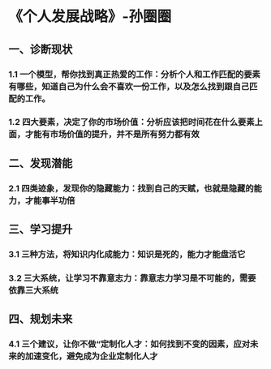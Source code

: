 # 《个人发展战略》-孙圈圈

## 一、诊断现状

### 1.1 一个模型，帮你找到真正热爱的工作：分析个人和工作匹配的要素有哪些，知道自己为什么会不喜欢一份工作，以及怎么找到跟自己匹配的工作。

### 1.2 四大要素，决定了你的市场价值：分析应该把时间花在什么要素上面，才能有市场价值的提升，并不是所有努力都有效

## 二、发现潜能

### 2.1 四类迹象，发现你的隐藏能力：找到自己的天赋，也就是隐藏的能力，才能事半功倍

## 三、学习提升

### 3.1 三种方法，将知识内化成能力：知识是死的，能力才能盘活它

### 3.2 三大系统，让学习不靠意志力：靠意志力学习是不可能的，需要依靠三大系统

## 四、规划未来

### 4.1 三个建议，让你不做“定制化人才：如何找到不变的因素，应对未来的加速变化，避免成为企业定制化人才


